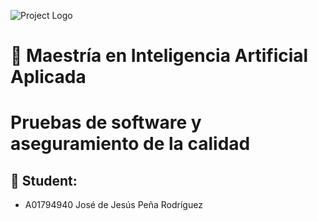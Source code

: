 ![Project Logo](https://javier.rodriguez.org.mx/itesm/2014/tecnologico-de-monterrey-blue.png)

# 🧠 Maestría en Inteligencia Artificial Aplicada
# Pruebas de software y aseguramiento de la calidad

## 🚀 Student:
- A01794940 José de Jesús Peña Rodríguez
